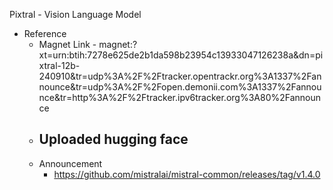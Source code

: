 Pixtral - Vision Language Model





- Reference
    - Magnet Link - magnet:?xt=urn:btih:7278e625de2b1da598b23954c13933047126238a&dn=pixtral-12b-240910&tr=udp%3A%2F%2Ftracker.opentrackr.org%3A1337%2Fannounce&tr=udp%3A%2F%2Fopen.demonii.com%3A1337%2Fannounce&tr=http%3A%2F%2Ftracker.ipv6tracker.org%3A80%2Fannounce
    - Uploaded hugging face 
        -
    - Announcement
        - https://github.com/mistralai/mistral-common/releases/tag/v1.4.0